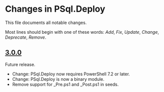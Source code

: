 # Changes in PSql.Deploy
This file documents all notable changes.

Most lines should begin with one of these words:
*Add*, *Fix*, *Update*, *Change*, *Deprecate*, *Remove*.

## [3.0.0](https://github.com/sharpjs/PSql.Deploy/tree/release/3.0.0)
Future release.

- Change: PSql.Deploy now requires PowerShell 7.2 or later.
- Change: PSql.Deploy is now a binary module.
- Remove support for _Pre.ps1 and _Post.ps1 in seeds.

<!--
  Copyright Subatomix Research Inc.
  SPDX-License-Identifier: MIT
-->
